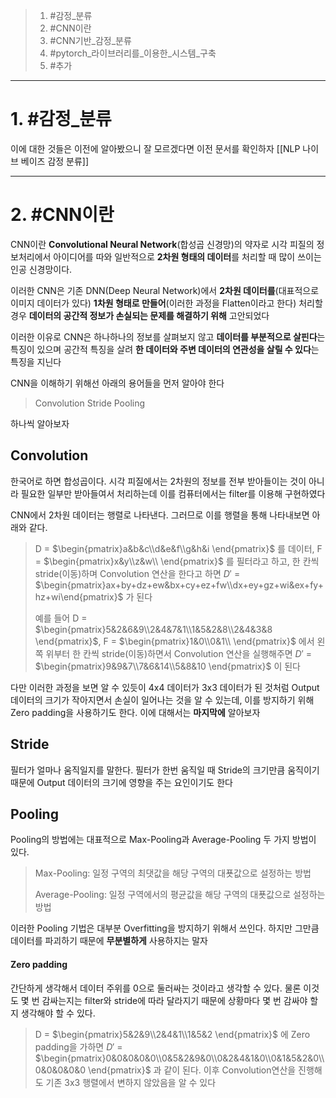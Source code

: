 
> 1. #감정_분류
> 2. #CNN이란
> 3. #CNN기반_감정_분류
> 4. #pytorch_라이브러리를_이용한_시스템_구축
> 5. #추가

---
# 1. #감정_분류 
이에 대한 것들은 이전에 알아봤으니 잘 모르겠다면 이전 문서를 확인하자
[[NLP 나이브 베이즈 감정 분류]]

---
# 2. #CNN이란 
CNN이란 **Convolutional Neural Network**(합성곱 신경망)의 약자로 시각 피질의 정보처리에서 아이디어를 따와 일반적으로 **2차원 형태의 데이터**를 처리할 때 많이 쓰이는 인공 신경망이다.

이러한 CNN은 기존 DNN(Deep Neural Network)에서 __2차원 데이터를__(대표적으로 이미지 데이터가 있다) __1차원 형태로 만들어__(이러한 과정을 Flatten이라고 한다) 처리할 경우 **데이터의 공간적 정보가 손실되는 문제를 해결하기 위해** 고안되었다

이러한 이유로 CNN은 하나하나의 정보를 살펴보지 않고 **데이터를 부분적으로 살핀다**는 특징이 있으며 공간적 특징을 살려 **한 데이터와 주변 데이터의 연관성을 살릴 수 있다**는 특징을 지닌다

CNN을 이해하기 위해선 아래의 용어들을 먼저 알아야 한다
>Convolution
>Stride
>Pooling

하나씩 알아보자

## Convolution
한국어로 하면 합성곱이다. 시각 피질에서는 2차원의 정보를 전부 받아들이는 것이 아니라 필요한 일부만 받아들여서 처리하는데 이를 컴퓨터에서는 filter를 이용해 구현하였다

CNN에서 2차원 데이터는 행렬로 나타낸다. 그러므로 이를 행렬을 통해 나타내보면 아래와 같다.


>D = $\begin{pmatrix}a&b&c\\d&e&f\\g&h&i \end{pmatrix}$ 를 데이터, F = $\begin{pmatrix}x&y\\z&w\\ \end{pmatrix}$ 를 필터라고 하고, 한 칸씩 stride(이동)하며 Convolution 연산을 한다고 하면
> $D'$ = $\begin{pmatrix}ax+by+dz+ew&bx+cy+ez+fw\\dx+ey+gz+wi&ex+fy+hz+wi\end{pmatrix}$ 가 된다
> 
> 예를 들어
>D = $\begin{pmatrix}5&2&6&9\\2&4&7&1\\1&5&2&8\\2&4&3&8 \end{pmatrix}$, F = $\begin{pmatrix}1&0\\0&1\\ \end{pmatrix}$ 에서 왼쪽 위부터 한 칸씩 stride(이동)하면서 Convolution 연산을 실행해주면 
> $D'$ = $\begin{pmatrix}9&9&7\\7&6&14\\5&8&10 \end{pmatrix}$ 이 된다

다만 이러한 과정을 보면 알 수 있듯이 4x4 데이터가 3x3 데이터가 된 것처럼 Output 데이터의 크기가 작아지면서 손실이 일어나는 것을 알 수 있는데, 이를 방지하기 위해 Zero padding을 사용하기도 한다. 이에 대해서는 __마지막에__ 알아보자

## Stride
필터가 얼마나 움직일지를 말한다.
필터가 한번 움직일 때 Stride의 크기만큼 움직이기 때문에 Output 데이터의 크기에 영향을 주는 요인이기도 한다  

## Pooling
Pooling의 방법에는 대표적으로 Max-Pooling과 Average-Pooling 두 가지 방법이 있다.
>Max-Pooling:
>일정 구역의 최댓값을 해당 구역의 대푯값으로 설정하는 방법
>
>Average-Pooling:
>일정 구역에서의 평균값을 해당 구역의 대푯값으로 설정하는 방법

이러한 Pooling 기법은 대부분 Overfitting을 방지하기 위해서 쓰인다. 하지만 그만큼 데이터를 파괴하기 때문에 **무분별하게** 사용하지는 말자


#### Zero padding
간단하게 생각해서 데이터 주위를 0으로 둘러싸는 것이라고 생각할 수 있다.
물론 이것도 몇 번 감싸는지는 filter와 stride에 따라 달라지기 때문에 상황마다 몇 번 감싸야 할지 생각해야 할 수 있다.

>D = $\begin{pmatrix}5&2&9\\2&4&1\\1&5&2 \end{pmatrix}$ 에 Zero padding을 가하면
> $D'$ = $\begin{pmatrix}0&0&0&0&0\\0&5&2&9&0\\0&2&4&1&0\\0&1&5&2&0\\0&0&0&0&0 \end{pmatrix}$ 과 같이 된다. 이후 Convolution연산을 진행해도 기존 3x3 행렬에서 변하지 않았음을 알 수 있다